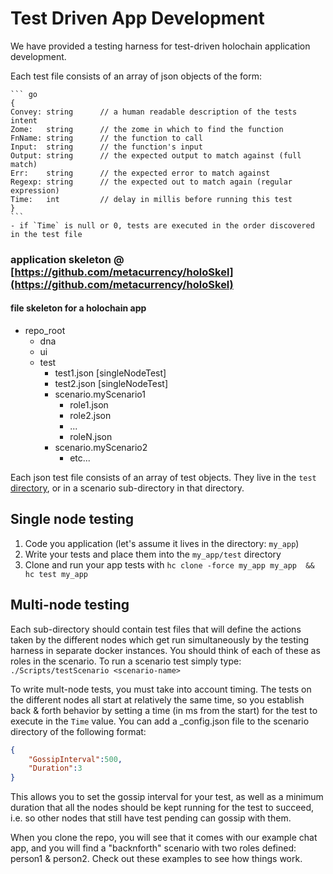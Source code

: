 # Test Driven App Development

We have provided a testing harness for test-driven holochain application development.

Each test file consists of an array of json objects of the form:

    ``` go
    {
	Convey: string      // a human readable description of the tests intent
	Zome:   string      // the zome in which to find the function
	FnName: string      // the function to call
	Input:  string      // the function's input
	Output: string      // the expected output to match against (full match)
	Err:    string      // the expected error to match against
	Regexp: string      // the expected out to match again (regular expression)
	Time:   int         // delay in millis before running this test
    }
    ```
    - if `Time` is null or 0, tests are executed in the order discovered in the test file


### application skeleton @ [https://github.com/metacurrency/holoSkel](https://github.com/metacurrency/holoSkel)
#### file skeleton for a holochain app
- repo_root
  - dna
  - ui
  - test
    - test1.json [singleNodeTest]
    - test2.json [singleNodeTest]
    - scenario.myScenario1
      - role1.json
      - role2.json
      - ...
      - roleN.json
    - scenario.myScenario2
      - etc...

Each json test file consists of an array of test objects. They live in the `test` [directory](File-Locations), or in a scenario sub-directory in that directory.  

## Single node testing
1. Code you application (let's assume it lives in the directory: `my_app`)
2. Write your tests and place them into the `my_app/test` directory
3. Clone and run your app tests with `hc clone -force my_app my_app  && hc test my_app`

## Multi-node testing

Each sub-directory should contain test files that will define the actions taken by the different nodes which get run simultaneously by the testing harness in separate docker instances.  You should think of each of these as roles in the scenario.  To run a scenario test simply type: `./Scripts/testScenario <scenario-name>`

To write mult-node tests, you must take into account timing.  The tests on the different nodes all start at relatively the same time, so you establish back & forth behavior by setting a time (in ms from the start) for the test to execute in the `Time` value.  You can add a _config.json file to the scenario directory of the following format:
``` json
{
    "GossipInterval":500,
    "Duration":3
}
```
This allows you to set the gossip interval for your test, as well as a minimum duration that all the nodes should be kept running for the test to succeed, i.e. so other nodes that still have test pending can gossip with them.

When you clone the repo, you will see that it comes with our example chat app, and you will find a "backnforth" scenario with two roles defined: person1 & person2.  Check out these examples to see how things work.

